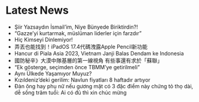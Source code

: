# Latest News
-  Şiir Yazsaydın İsmail’im, Niye Bünyede Biriktirdin?!
-  “Gazze’yi kurtarmak, müslüman liderler için farzdır”
-  Hiç Kimseyi Dinlemiyor!
-  弄丟也能找到！iPadOS 17.4代碼洩露Apple Pencil新功能
-  Hancur di Piala Asia 2023, Vietnam Janji Balas Dendam ke Indonesia
-  國防秘辛》大漠中隊基層的第一線視角 有些事還有求於「蘇聯」
-  “Ek gösterge, seçimden önce TBMM’ye getirilmeli”
-  Aynı Ülkede Yaşamıyor Muyuz?
-  Kızıldeniz’deki gerilim: Navlun fiyatları 8 haftadır artıyor
-  Đàn ông hay phụ nữ nếu gương mặt có 3 đặc điểm này chứng tỏ thọ dài, dễ sống trăm tuổi: Ai có đủ thì xin chúc mừng
